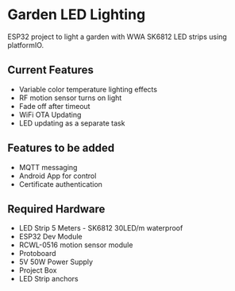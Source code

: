 # Garden LED Lighting
ESP32 project to light a garden with WWA SK6812 LED strips using platformIO.

## Current Features

* Variable color temperature lighting effects
* RF motion sensor turns on light
* Fade off after timeout
* WiFi OTA Updating
* LED updating as a separate task

## Features to be added

* MQTT messaging 
* Android App for control
* Certificate authentication

## Required Hardware
* LED Strip 5 Meters - SK6812 30LED/m waterproof
* ESP32 Dev Module
* RCWL-0516 motion sensor module
* Protoboard
* 5V 50W Power Supply
* Project Box
* LED Strip anchors
